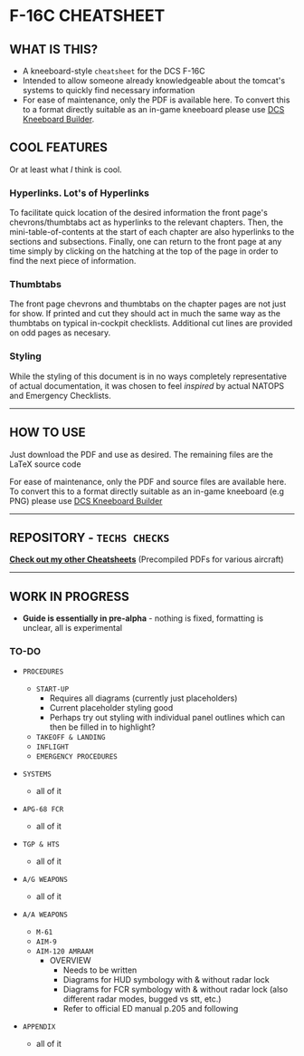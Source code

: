 # F-16C CHEATSHEET

## WHAT IS THIS?

- A kneeboard-style `cheatsheet` for the DCS F-16C
- Intended to allow someone already knowledgeable about the tomcat's systems to quickly find necessary information
- For ease of maintenance, only the PDF is available here. To convert this to a format directly suitable as an in-game kneeboard please use [DCS Kneeboard Builder](https://dcskneeboardbuilder.com/).

## COOL FEATURES

Or at least what *I* think is cool.

### Hyperlinks. Lot's of Hyperlinks

To facilitate quick location of the desired information the front page's chevrons/thumbtabs act as hyperlinks to the relevant chapters. Then, the mini-table-of-contents at the start of each chapter are also hyperlinks to the sections and subsections. Finally, one can return to the front page at any time simply by clicking on the hatching at the top of the page in order to find the next piece of information.

### Thumbtabs

The front page chevrons and thumbtabs on the chapter pages are not just for show. If printed and cut they should act in much the same way as the thumbtabs on typical in-cockpit checklists. Additional cut lines are provided on odd pages as necesary.

### Styling

While the styling of this document is in no ways completely representative of actual documentation, it was chosen to feel *inspired* by actual NATOPS and Emergency Checklists.

***

## HOW TO USE

Just download the PDF and use as desired. The remaining files are the LaTeX source code

For ease of maintenance, only the PDF and source files are available here. To convert this to a format directly suitable as an in-game kneeboard (e.g PNG) please use [DCS Kneeboard Builder](https://dcskneeboardbuilder.com/)

***

## REPOSITORY - `TECHS CHECKS`

[**Check out my other Cheatsheets**](https://github.com/Techneatium/Techs-Checks) (Precompiled PDFs for various aircraft)

***

## WORK IN PROGRESS

- **Guide is essentially in pre-alpha** - nothing is fixed, formatting is unclear, all is experimental
  
### TO-DO

- `PROCEDURES`
  - `START-UP`
    - Requires all diagrams (currently just placeholders)
    - Current placeholder styling good
    - Perhaps try out styling with individual panel outlines which can then be filled in to highlight?
  - `TAKEOFF & LANDING`
  - `INFLIGHT`
  - `EMERGENCY PROCEDURES`

- `SYSTEMS`
  - all of it

- `APG-68 FCR`
  - all of it

- `TGP & HTS`
  - all of it

- `A/G WEAPONS`
  - all of it

- `A/A WEAPONS`
  - `M-61`
  - `AIM-9`
  - `AIM-120 AMRAAM`
    - OVERVIEW
      - Needs to be written
      - Diagrams for HUD symbology with & without radar lock
      - Diagrams for FCR symbology with & without radar lock (also different radar modes, bugged vs stt, etc.)
      - Refer to official ED manual p.205 and following

- `APPENDIX`
  - all of it